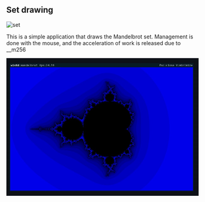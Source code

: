 ## Set drawing

![set](application.gif)

This is a simple application that draws the Mandelbrot set. Management is done with the mouse, and the acceleration of work is released due to __m256</br>

![window](winXd.jpg)